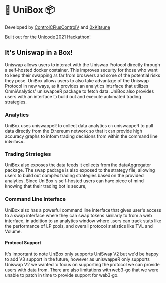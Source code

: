 # 🦄 UniBox 📦

Developed by [ControlCPlusControlV](https://github.com/ControlCplusControlV) and [0xKitsune](https://github.com/0xKitsune)

Built out for the Unicode 2021 Hackathon!

## It's Uniswap in a Box!

Uniswap allows users to interact with the Uniswap Protocol directly through a self-hosted docker container. This improves security for those who want to keep their swapping as far from broswers and some of the potential risks they pose. UniBox allows users to also take advantage of the Uniswap Protocol in new ways, as it provides an analytics interface that utilizes OmniAnalytics' uniswappeR package to fetch data. UniBox also provides users with an interface to build out and execute automated trading strategies.

### Analytics

UniBox uses uniswappeR to collect data analytics on uniswappeR to pull data directly from the Ethereum network so that it can provide high accuracy graphs to inform trading decisions from within the command line interface. 

### Trading Strategies

UniBox also exposes the data feeds it collects from the dataAggregator package. The swap package is also exposed to the strategy file, allowing users to build out complex trading strategies based on the provided analytics. Since UniBox is self-hosted users can have piece of mind knowing that their trading bot is secure,

### Command Line Interface

UniBox also has a powerful command line interface that gives user's access to a swap interface where they can swap tokens similarly to from a web interface, in addition to an analytics window where users can track stats like the performance of LP pools, and overall protocol statistics like TVL and Volume.

#### Protocol Support

It's important to note UniBox only supports UniSwap V2 but we'd be happy to add V3 support in the future, however as uniswappeR only supports Uniswap V2 we wanted to focus on supporting the protocol we can provide users with data from. There are also limitations with web3-go that we were unable to patch in time to provide support for web3-go.
